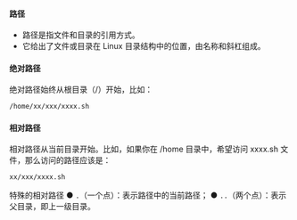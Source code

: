 #### 路径
- 路径是指文件和目录的引用方式。
- 它给出了文件或目录在 Linux 目录结构中的位置，由名称和斜杠组成。
#### 绝对路径
绝对路径始终从根目录（/）开始，比如：
```bash
/home/xx/xxx/xxxx.sh
```
#### 相对路径
相对路径从当前目录开始。比如，如果你在 /home 目录中，希望访问 xxxx.sh 文件，那么访问的路径应该是：
```bash
xx/xxx/xxxx.sh
```
特殊的相对路径
● `.`（一个点）：表示路径中的当前路径；
● `..`（两个点）：表示父目录，即上一级目录。